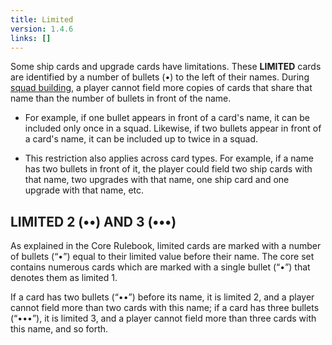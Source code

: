 ```yaml
---
title: Limited
version: 1.4.6
links: []
---
```


Some ship cards and upgrade cards have limitations. These **LIMITED** cards are identified by a number of bullets (•) to the left of their names. During [squad building](/rules/Squad_Bulding), a player cannot field more copies of cards that share that name than the number of bullets in front of the name.

- For example, if one bullet appears in front of a card's name, it can be included only once in a squad. Likewise, if two bullets appear in front of a card's name, it can be included up to twice in a squad.

- This restriction also applies across card types. For example, if a name has two bullets in front of it, the player could field two ship cards with that name, two upgrades with that name, one ship card and one upgrade with that name, etc.

## LIMITED 2 (••) AND 3 (•••)

As explained in the Core Rulebook, limited cards are marked with a number of bullets (“•”) equal to their limited value before their name. The core set contains numerous cards which are marked with a single bullet (“•”) that denotes them as limited 1.

If a card has two bullets (“••”) before its name, it is limited 2, and a player cannot field more than two cards with this name; if a card has three bullets (“•••”), it is limited 3, and a player cannot field more than three cards with this name, and so forth.
